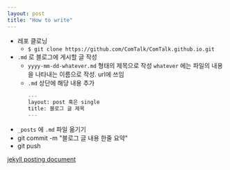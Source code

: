 ```yaml
---
layout: post
title: "How to write"
---
```


- 레포 클로닝
  - `$ git clone https://github.com/ComTalk/ComTalk.github.io.git`
- `.md` 로 블로그에 게시할 글 작성
  - `yyyy-mm-dd-whatever.md` 형태의 제목으로 작성 `whatever` 에는 파일의 내용을 나타내는 이름으로 작성. url에 쓰임  
  - `.md` 상단에 해당 내용 추가 
    ```python
    ---
    layout: post 혹은 single
    title: 블로그 글 제목
    ---
    ```
- `_posts` 에 `.md` 파일 옮기기 
- git commit -m "블로그 글 내용 한줄 요약"
- git push



[jekyll posting document](https://jekyllrb.com/docs/posts/)